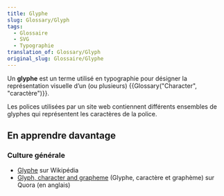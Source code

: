 ```yaml
---
title: Glyphe
slug: Glossary/Glyph
tags:
  - Glossaire
  - SVG
  - Typographie
translation_of: Glossary/Glyph
original_slug: Glossaire/Glyphe
---
```

Un **glyphe** est un terme utilisé en typographie pour désigner la représentation visuelle d’un (ou plusieurs) {{Glossary("Character", "caractère")}}.

Les polices utilisées par un site web contiennent différents ensembles de glyphes qui représentent les caractères de la police.

## En apprendre davantage

### Culture générale

- [Glyphe](https://fr.wikipedia.org/wiki/Glyphe) sur Wikipédia
- [Glyph, character and grapheme](https://www.quora.com/Whats-the-difference-between-a-character-a-glyph-and-a-grapheme/answer/Thomas-Phinney) (Glyphe, caractère et graphème) sur Quora (en anglais)
